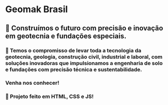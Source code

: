 # Geomak Brasil
## 🚜 Construímos o futuro com precisão e inovação em geotecnia e fundações especiais.
### 🚜 Temos o compromisso de levar toda a tecnologia da geotecnia, geologia, construção civil, industrial e laboral, com soluções inovadoras que impulsionamos a engenharia de solo e fundações com precisão técnica e sustentabilidade.
### Venha nos conhecer! 

### 🚜 Projeto feito em HTML, CSS e JS!
